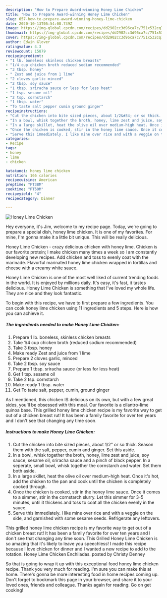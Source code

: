 ```yaml
---
description: "How to Prepare Award-winning Honey Lime Chicken"
title: "How to Prepare Award-winning Honey Lime Chicken"
slug: 657-how-to-prepare-award-winning-honey-lime-chicken
date: 2020-10-13T05:54:08.739Z
image: https://img-global.cpcdn.com/recipes/dd2902cc3d96ca7c/751x532cq70/honey-lime-chicken-recipe-main-photo.jpg
thumbnail: https://img-global.cpcdn.com/recipes/dd2902cc3d96ca7c/751x532cq70/honey-lime-chicken-recipe-main-photo.jpg
cover: https://img-global.cpcdn.com/recipes/dd2902cc3d96ca7c/751x532cq70/honey-lime-chicken-recipe-main-photo.jpg
author: Edwin Glover
ratingvalue: 4.3
reviewcount: 15879
recipeingredient:
- "1 lb. boneless skinless chicken breasts"
- "1/4 cup chicken broth reduced sodium recommended"
- "3 tbsp. honey"
- " Zest and juice from 1 lime"
- "2 cloves garlic minced"
- "2 tbsp. soy sauce"
- "1 tbsp. sriracha sauce or less for less heat"
- "1 tsp. sesame oil"
- "2 tsp. cornstarch"
- "1 tbsp. water"
- "To taste salt pepper cumin ground ginger"
recipeinstructions:
- "Cut the chicken into bite sized pieces, about 1/2&#34; or so thick. Season them with the salt, pepper, cumin and ginger. Set this aside."
- "In a bowl, whisk together the broth, honey, lime zest and juice, soy sauce, sesame oil, sriracha sauce and a pinch of black pepper. In a seperate, small bowl, whisk together the cornstarch and water. Set them both aside."
- "In a large skillet, heat the olive oil over medium-high heat. Once it&#39;s hot, add the chicken to the pan and cook until the chicken is completely cooked through."
- "Once the chicken is cooked, stir in the honey lime sauce. Once it comes to a simmer, stir in the cornstarch slurry. Let this simmer for 3-5 minutes, until it thickens and toss to coat all the chicken evenly in the sauce."
- "Serve this immediately. I like mine over rice and with a veggie on the side, and garnished with some sesame seeds. Refrigerate any leftovers."
categories:
- Recipe
tags:
- honey
- lime
- chicken

katakunci: honey lime chicken 
nutrition: 166 calories
recipecuisine: American
preptime: "PT38M"
cooktime: "PT59M"
recipeyield: "4"
recipecategory: Dinner

---
```



![Honey Lime Chicken](https://img-global.cpcdn.com/recipes/dd2902cc3d96ca7c/751x532cq70/honey-lime-chicken-recipe-main-photo.jpg)

Hey everyone, it's Jim, welcome to my recipe page. Today, we're going to prepare a special dish, honey lime chicken. It is one of my favorites. For mine, I'm gonna make it a little bit unique. This will be really delicious.

Honey Lime Chicken - crazy delicious chicken with honey lime. Chicken is our favorite protein; I make chicken many times a week so I am constantly developing new recipes. Add chicken and toss to evenly coat with the marinade. Flavorful marinated honey lime chicken wrapped in tortillas and cheese with a creamy white sauce.

Honey Lime Chicken is one of the most well liked of current trending foods in the world. It is enjoyed by millions daily. It's easy, it's fast, it tastes delicious. Honey Lime Chicken is something that I've loved my whole life. They are nice and they look fantastic.


To begin with this recipe, we have to first prepare a few ingredients. You can cook honey lime chicken using 11 ingredients and 5 steps. Here is how you can achieve it.

<!--inarticleads1-->

##### The ingredients needed to make Honey Lime Chicken:

1. Prepare 1 lb. boneless, skinless chicken breasts
1. Take 1/4 cup chicken broth (reduced sodium recommended)
1. Take 3 tbsp. honey
1. Make ready  Zest and juice from 1 lime
1. Prepare 2 cloves garlic, minced
1. Take 2 tbsp. soy sauce
1. Prepare 1 tbsp. sriracha sauce (or less for less heat)
1. Get 1 tsp. sesame oil
1. Take 2 tsp. cornstarch
1. Make ready 1 tbsp. water
1. Get To taste salt, pepper, cumin, ground ginger


As I mentioned, this chicken IS delicious on its own, but with a few great sides, you&#39;ll be obsessed with this meal. Our favorite is a cilantro-lime quinoa base. This grilled honey lime chicken recipe is my favorite way to get out of a chicken breast rut! It has been a family favorite for over ten years and I don&#39;t see that changing any time soon. 

<!--inarticleads2-->

##### Instructions to make Honey Lime Chicken:

1. Cut the chicken into bite sized pieces, about 1/2&#34; or so thick. Season them with the salt, pepper, cumin and ginger. Set this aside.
1. In a bowl, whisk together the broth, honey, lime zest and juice, soy sauce, sesame oil, sriracha sauce and a pinch of black pepper. In a seperate, small bowl, whisk together the cornstarch and water. Set them both aside.
1. In a large skillet, heat the olive oil over medium-high heat. Once it&#39;s hot, add the chicken to the pan and cook until the chicken is completely cooked through.
1. Once the chicken is cooked, stir in the honey lime sauce. Once it comes to a simmer, stir in the cornstarch slurry. Let this simmer for 3-5 minutes, until it thickens and toss to coat all the chicken evenly in the sauce.
1. Serve this immediately. I like mine over rice and with a veggie on the side, and garnished with some sesame seeds. Refrigerate any leftovers.


This grilled honey lime chicken recipe is my favorite way to get out of a chicken breast rut! It has been a family favorite for over ten years and I don&#39;t see that changing any time soon. This Grilled Honey Lime Chicken is so amazing that it&#39;s likely to leave you speechless! I made this recipe because I love chicken for dinner and I wanted a new recipe to add to the rotation. Honey Lime Chicken Enchiladas. posted by Christy Denney 

So that is going to wrap it up with this exceptional food honey lime chicken recipe. Thank you very much for reading. I'm sure you can make this at home. There's gonna be more interesting food in home recipes coming up. Don't forget to bookmark this page in your browser, and share it to your loved ones, friends and colleague. Thanks again for reading. Go on get cooking!
